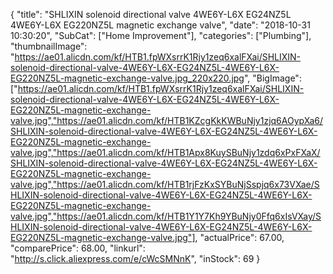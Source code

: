 {
	"title": "SHLIXIN solenoid directional valve 4WE6Y-L6X EG24NZ5L 4WE6Y-L6X EG220NZ5L magnetic exchange valve",
	"date": "2018-10-31 10:30:20",
	"SubCat": ["Home Improvement"],
	"categories": ["Plumbing"],
	"thumbnailImage": "https://ae01.alicdn.com/kf/HTB1.fpWXsrrK1Rjy1zeq6xalFXai/SHLIXIN-solenoid-directional-valve-4WE6Y-L6X-EG24NZ5L-4WE6Y-L6X-EG220NZ5L-magnetic-exchange-valve.jpg_220x220.jpg",
	"BigImage": ["https://ae01.alicdn.com/kf/HTB1.fpWXsrrK1Rjy1zeq6xalFXai/SHLIXIN-solenoid-directional-valve-4WE6Y-L6X-EG24NZ5L-4WE6Y-L6X-EG220NZ5L-magnetic-exchange-valve.jpg","https://ae01.alicdn.com/kf/HTB1KZcgKkKWBuNjy1zjq6AOypXa6/SHLIXIN-solenoid-directional-valve-4WE6Y-L6X-EG24NZ5L-4WE6Y-L6X-EG220NZ5L-magnetic-exchange-valve.jpg","https://ae01.alicdn.com/kf/HTB1Apx8KuySBuNjy1zdq6xPxFXaX/SHLIXIN-solenoid-directional-valve-4WE6Y-L6X-EG24NZ5L-4WE6Y-L6X-EG220NZ5L-magnetic-exchange-valve.jpg","https://ae01.alicdn.com/kf/HTB1rjFzKxSYBuNjSspjq6x73VXae/SHLIXIN-solenoid-directional-valve-4WE6Y-L6X-EG24NZ5L-4WE6Y-L6X-EG220NZ5L-magnetic-exchange-valve.jpg","https://ae01.alicdn.com/kf/HTB1Y1Y7Kh9YBuNjy0Ffq6xIsVXay/SHLIXIN-solenoid-directional-valve-4WE6Y-L6X-EG24NZ5L-4WE6Y-L6X-EG220NZ5L-magnetic-exchange-valve.jpg"],
	"actualPrice": 67.00,
	"comparePrice": 68.00,
	"linkurl": "http://s.click.aliexpress.com/e/cWcSMNnK",
	"inStock": 69
}
